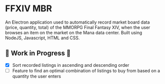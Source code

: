 # FFXIV MBR
An Electron application used to automatically record market board data (price, quantity, total) of the MMORPG Final Fantasy XIV, when the user browses an item on the market on the Mana data center. Built using NodeJS, Javascript, HTML and CSS.

## :construction: Work in Progress :construction:
- [x] Sort recorded listings in ascending and descending order
- [ ] Feature to find an optimal combination of listings to buy from based on a quantity the user enters
